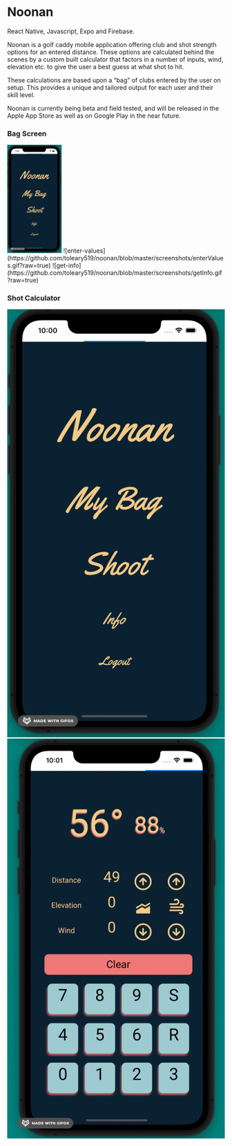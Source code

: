 # Noonan

React Native, Javascript, Expo and Firebase.

Noonan is a golf caddy mobile application offering club and shot strength options for an entered distance. These options are calculated behind the scenes by a custom built calculator that factors in a number of inputs, wind, elevation etc. to give the user a best guess at what shot to hit.

These calculations are based upon a “bag” of clubs entered by the user on setup. This provides a unique and tailored output for each user and their skill level.

Noonan is currently being beta and field tested, and will be released in the Apple App Store as well as on Google Play in the near future.

### Bag Screen

<img src="./screenshots/openAndAdd.gif" alt="open-and-add" width="25%" height="25%" />
![enter-values](https://github.com/toleary519/noonan/blob/master/screenshots/enterValues.gif?raw=true)
![get-info](https://github.com/toleary519/noonan/blob/master/screenshots/getInfo.gif?raw=true)

### Shot Calculator

![single-two](https://github.com/toleary519/noonan/blob/master/screenshots/singleAndTwo.gif?raw=true)
![elevation](https://github.com/toleary519/noonan/blob/master/screenshots/elevation.gif?raw=true)
